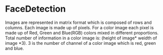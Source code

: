 # FaceDetection
Images are represented in matrix format which is composed of rows and columns.
Each image is made up of pixels. For a color image each pixel is made up of Red, Green and Blue(RGB) colors mixed in different proportions. Total number of information in a color image is: (height of image* weidth of image *3). 3 is the number of channel of a color image which is red, green and blue.
